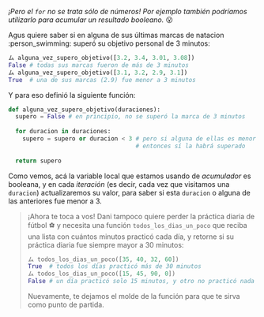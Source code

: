 _¡Pero el `for` no se trata sólo de números! Por ejemplo también podríamos utilizarlo para acumular un resultado booleano._ :open_mouth:

Agus quiere saber si en alguna de sus últimas marcas de natacion :person_swimming: superó su objetivo personal de 3 minutos: 

```python
ム alguna_vez_supero_objetivo([3.2, 3.4, 3.01, 3.08])
False # todas sus marcas fueron de más de 3 minutos
ム alguna_vez_supero_objetivo([3.1, 3.2, 2.9, 3.1])
True  # una de sus marcas (2.9) fue menor a 3 minutos
```

Y para eso definió la siguiente función:

```python
def alguna_vez_supero_objetivo(duraciones): 
  supero = False # en principio, no se superó la marca de 3 minutos
  
  for duracion in duraciones:
    supero = supero or duracion < 3 # pero si alguna de ellas es menor a 3 minutos,
                                    # entonces sí la habrá superado
  
  return supero
```

Como vemos, acá la variable local que estamos usando de _acumulador_ es booleana, y en cada _iteración_ (es decir, cada vez que visitamos una `duracion`) actualizaremos su valor, para saber si esta `duracion` o alguna de las anteriores fue menor a 3. 


> ¡Ahora te toca a vos! Dani tampoco quiere perder la práctica diaria de fútbol :soccer: y necesita una función `todos_los_dias_un_poco` que reciba una lista con cuántos minutos practicó cada día, y retorne si su práctica diaria fue siempre mayor a 30 minutos: 
>
> 
> ```python
> ム todos_los_dias_un_poco([35, 40, 32, 60])
> True  # todos los días practicó más de 30 minutos
> ム todos_los_dias_un_poco([15, 45, 90, 0])
> False # un día practicó solo 15 minutos, y otro no practicó nada
>``` 
> 
> Nuevamente, te dejamos el molde de la función para que te sirva como punto de partida. 



